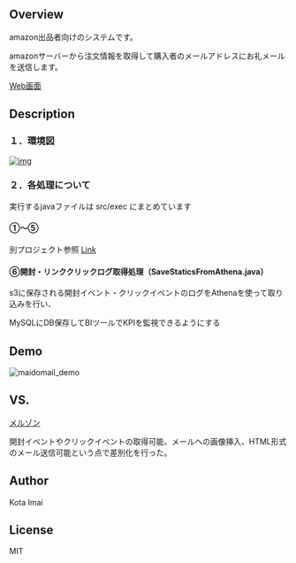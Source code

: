 ## Overview

amazon出品者向けのシステムです。

amazonサーバーから注文情報を取得して購入者のメールアドレスにお礼メールを送信します。

[Web画面](https://maidomail.biz/)

## Description

### １．環境図

[![img](https://camo.githubusercontent.com/efabe4c256e2e980f6be3e787dfe148c4065bf3e/68747470733a2f2f6d6169646f6d61696c397075626c69636275636b65742e73332d61702d6e6f727468656173742d312e616d617a6f6e6177732e636f6d2f7368696e2e626d70)](https://camo.githubusercontent.com/efabe4c256e2e980f6be3e787dfe148c4065bf3e/68747470733a2f2f6d6169646f6d61696c397075626c69636275636b65742e73332d61702d6e6f727468656173742d312e616d617a6f6e6177732e636f6d2f7368696e2e626d70)

### ２．各処理について

実行するjavaファイルは src/exec にまとめています

#### ①～⑤

 別プロジェクト参照 [Link](https://github.com/kota-imai/amznmail_order_report/blob/master/README.md)

#### ⑥開封・リンククリックログ取得処理（SaveStaticsFromAthena.java）

s3に保存される開封イベント・クリックイベントのログをAthenaを使って取り込みを行い、

MySQLにDB保存してBIツールでKPIを監視できるようにする



## Demo

![maidomail_demo](https://user-images.githubusercontent.com/56163213/94266146-ad7a8b00-ff74-11ea-983c-376cb4ce7bb6.png)

## VS.

[メルゾン](https://mailzon.net/ja/)

開封イベントやクリックイベントの取得可能、メールへの画像挿入、HTML形式のメール送信可能という点で差別化を行った。



## Author

Kota Imai



## License

MIT
